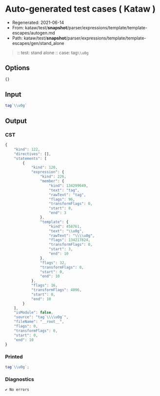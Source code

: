 # Auto-generated test cases ( Kataw )
- Regenerated: 2021-06-14
- From: kataw/test/__snapshot__/parser/expressions/template/template-escapes/autogen.md
- Path: kataw/test/__snapshot__/parser/expressions/template/template-escapes/gen/stand_alone
> :: test: stand alone
> :: case: tag`\\u0g`
## Options

`````js
{}
`````
## Input

`````js
tag`\\u0g`
`````
## Output

### CST

```javascript
{
    "kind": 122,
    "directives": [],
    "statements": [
        {
            "kind": 120,
            "expression": {
                "kind": 226,
                "member": {
                    "kind": 134299649,
                    "text": "tag",
                    "rawText": "tag",
                    "flags": 96,
                    "transformFlags": 0,
                    "start": 0,
                    "end": 3
                },
                "template": {
                    "kind": 458761,
                    "text": "\\u0g",
                    "rawText": "\\\\u0g",
                    "flags": 134217824,
                    "transformFlags": 0,
                    "start": 3,
                    "end": 10
                },
                "flags": 32,
                "transformFlags": 0,
                "start": 0,
                "end": 10
            },
            "flags": 16,
            "transformFlags": 4096,
            "start": 0,
            "end": 10
        }
    ],
    "isModule": false,
    "source": "tag`\\\\u0g`",
    "fileName": "__root__",
    "flags": 0,
    "transformFlags": 0,
    "start": 0,
    "end": 10
}
```

### Printed

```javascript
tag`\\u0g`;
```

### Diagnostics

```javascript
✔ No errors
```

